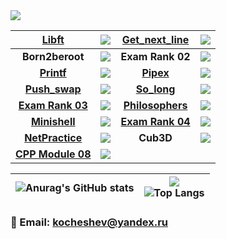 <img src="https://badge42.herokuapp.com/api/stats/rbiodies?darkmode=true&privacyEmail=true&privacyCursus=true"/>


| **[Libft](https://github.com/maximkocheshev/libft)** | <img src="https://badge42.herokuapp.com/api/project/rbiodies/Libft"/> | **[Get_next_line](https://github.com/maximkocheshev/get_next_line)** | <img src="https://badge42.herokuapp.com/api/project/rbiodies/get_next_line"/> |
| :------------: | :------------: | :------------: | :------------: |
| **Born2beroot** | <img src="https://badge42.herokuapp.com/api/project/rbiodies/Born2beroot"/> | **Exam Rank 02** | <img src="https://badge42.herokuapp.com/api/project/rbiodies/Exam Rank 02"/> |
| **[Printf](https://github.com/maximkocheshev/ft_printf)** | <img src="https://badge42.herokuapp.com/api/project/rbiodies/ft_printf"/> | **[Pipex](https://github.com/maximkocheshev/pipex)** | <img src="https://badge42.herokuapp.com/api/project/rbiodies/pipex"/> | 
| **[Push_swap](https://github.com/maximkocheshev/push_swap)** | <img src="https://badge42.herokuapp.com/api/project/rbiodies/push_swap"/> | **[So_long](https://github.com/maximkocheshev/so_long)** | <img src="https://badge42.herokuapp.com/api/project/rbiodies/so_long"/> | 
| **[Exam Rank 03](https://github.com/maximkocheshev/examrank-03)** | <img src="https://badge42.herokuapp.com/api/project/rbiodies/Exam Rank 03"/> | **[Philosophers](https://github.com/maximkocheshev/philosophers)** | <img src="https://badge42.herokuapp.com/api/project/rbiodies/Philosophers"/> |
| **[Minishell](https://github.com/maximkocheshev/minishell)** | <img src="https://badge42.herokuapp.com/api/project/rbiodies/minishell"/> | **[Exam Rank 04](https://github.com/maximkocheshev/examrank-04)** | <img src="https://badge42.herokuapp.com/api/project/rbiodies/Exam Rank 04"/> |
| **[NetPractice](https://github.com/maximkocheshev/NetPractice)** | <img src="https://badge42.herokuapp.com/api/project/rbiodies/NetPractice"/> | **Cub3D** | <img src="https://badge42.herokuapp.com/api/project/rbiodies/cub3d"/> |
| **[CPP Module 08](https://github.com/maximkocheshev/CPP_Modules)** | <img src="https://badge42.herokuapp.com/api/project/rbiodies/cpp-module-08"/> |

| ![Anurag's GitHub stats](https://github-readme-stats.vercel.app/api?username=rbiodies)  | ![](https://komarev.com/ghpvc/?username=rbiodies) <br> ![Top Langs](https://github-readme-stats.vercel.app/api/top-langs/?username=rbiodies&layout=compact&hide=Objective-C,Roff,Makefile&langs_count=6) |
| ------------ | ------------ |

### 📧 Email: kocheshev@yandex.ru
